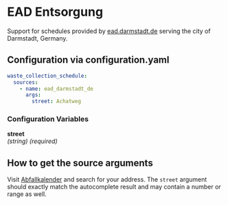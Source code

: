 # EAD Entsorgung

Support for schedules provided by [ead.darmstadt.de](https://ead.darmstadt.de/) serving the city of Darmstadt, Germany.

## Configuration via configuration.yaml

```yaml
waste_collection_schedule:
  sources:
    - name: ead_darmstadt_de
      args:
        street: Achatweg
```

### Configuration Variables

**street**  
*(string) (required)*

## How to get the source arguments

Visit [Abfallkalender](https://ead.darmstadt.de/unser-angebot/privathaushalte/abfallkalender/) and search for your address. The `street` argument should exactly match the autocomplete result and may contain a number or range as well.
